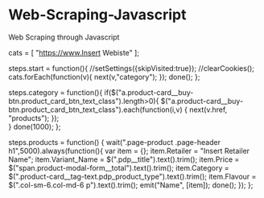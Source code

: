 # Web-Scraping-Javascript
Web Scraping through Javascript

cats = [
    "https://www.Insert Webiste"
];

steps.start = function(){
    //setSettings({skipVisited:true});
    //clearCookies();
	cats.forEach(function(v){
		next(v,"category");
	});
	done();
};

steps.category = function(){
	if($("a.product-card__buy-btn.product_card_btn_text_class").length>0){
        $("a.product-card__buy-btn.product_card_btn_text_class").each(function(i,v) {
            next(v.href, "products");
         });    
    }
    done(1000);
};

steps.products = function() {
	wait(".page-product .page-header h1",5000).always(function(){
	    var item = {};
    	item.Retailer = "Insert Retailer Name";
		item.Variant_Name = $(".pdp__title").text().trim();
    	item.Price = $("span.product-modal-form__total").text().trim();
    	item.Category = $(".product-card__tag-text.pdp_product_type").text().trim();
        item.Flavour = $(".col-sm-6.col-md-6 p").text().trim();
        emit("Name", [item]);
    	done();
	});
};

